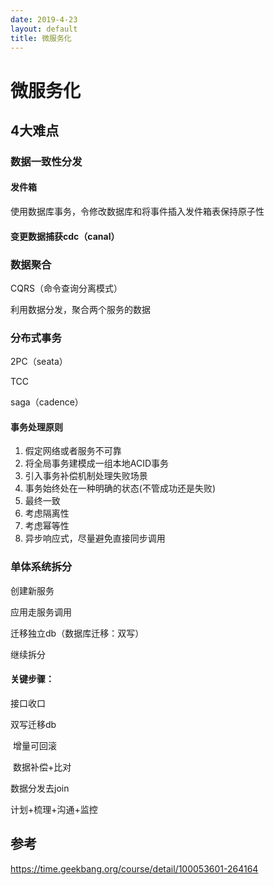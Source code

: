 ```yaml
---
date: 2019-4-23
layout: default
title: 微服务化
---
```


# 微服务化

## 4大难点

### 数据一致性分发

#### 发件箱

使用数据库事务，令修改数据库和将事件插入发件箱表保持原子性

#### 变更数据捕获cdc（canal）

### 数据聚合

CQRS（命令查询分离模式）

利用数据分发，聚合两个服务的数据

### 分布式事务

2PC（seata）

TCC

saga（cadence）

#### 事务处理原则

1. 假定网络或者服务不可靠
2. 将全局事务建模成一组本地ACID事务
3. 引入事务补偿机制处理失败场景
4. 事务始终处在一种明确的状态(不管成功还是失败) 
5. 最终一致
6. 考虑隔离性
7. 考虑幂等性
8. 异步响应式，尽量避免直接同步调用

### 单体系统拆分

创建新服务

应用走服务调用

迁移独立db（数据库迁移：双写）

继续拆分

#### 关键步骤：

接口收口

双写迁移db

​	增量可回滚

​	数据补偿+比对

数据分发去join

计划+梳理+沟通+监控

## 参考

https://time.geekbang.org/course/detail/100053601-264164